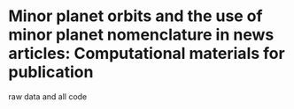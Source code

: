 # Minor planet orbits and the use of minor planet nomenclature in news articles: Computational materials for publication


raw data and all code
